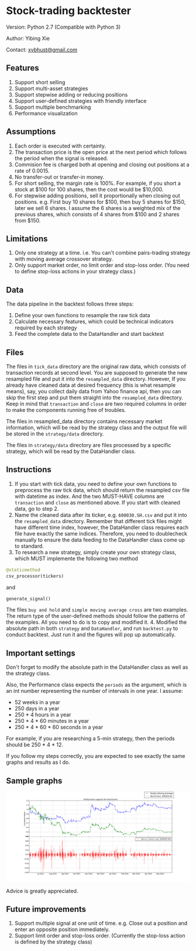 # Stock-trading backtester
Version:  Python 2.7 (Compatible with Python 3) 

Author:   Yibing Xie 

Contact:  xybhust@gmail.com 

Features
--------
1. Support short selling
2. Support multi-asset strategies
3. Support stepwise adding or reducing positions
4. Support user-defined strategies with friendly interface
5. Support multiple benchmarking
6. Performance visualization 


Assumptions
-----------
1. Each order is executed with certainty.
2. The transaction price is the open price at the next period which follows 
   the period when the signal is released.
3. Commision fee is charged both at opening and closing out positions at a rate of 0.0015.
4. No transfer-out or transfer-in money.
5. For short selling, the margin rate is 100%. For example, if you short a 
   stock at $100 for 100 shares, then the cost would be $10,000.
6. For stepwise adding positions, sell it proportionally when 
   closing out positions. e.g. First buy 10 shares for $100, then buy 5 shares
   for $150, later we sell 6 shares. I assume the 6 shares is a weighted mix
   of the previous shares, which consists of 4 shares from $100 and 2 shares
   from $150.


Limitations
-----------
1. Only one strategy at a time. i.e. You can't combine pairs-trading strategy with moving average crossover strategy.
2. Only support market order, no limit order and stop-loss order. (You need to define stop-loss actions in your strategy class.)


Data
----
The data pipeline in the backtest follows three steps:
  1. Define your own functions to resample the raw tick data 
  2. Calculate necessary features, which could be technical indicators required by each strategy
  3. Feed the complete data to the DataHandler and start backtest


Files
-----
The files in `tick_data` directory are the original raw data, which consists of transaction records at second level. You are supposed to generate the new resampled file and put it into the `resampled_data` directory. However, If you already have cleaned data at desired frequency (this is what resample means), say, you collect daily data from Yahoo finance api, then you can skip the first step and put them straight into the `resampled_data` directory. Keep in mind that `transaction` and `close` are two required columns in order to make the components running free of troubles.

The files in resampled_data directory contains necessary market information, which will be read by the strategy class and the output file will be stored in the `strategy/data` directory.

The files in `strategy/data` directory are files processed by a specific strategy, which will be read by the DataHandler class. 


Instructions
------------
1. If you start with tick data, you need to define your own functions to preprocess the raw tick data, which should return the           resampled csv file with datetime as index. And the two MUST-HAVE columns are `transaction` and `close` as mentioned above. If you 
   start with cleaned data, go to step 2.
2. Name the cleaned data after its ticker, e.g. `600030.SH.csv` and put it into the `resampled_data` directory. Remember that            different tick files might have different time index, however, the DataHandler class requires each file have exactly the same         indices. Therefore, you need to doublecheck manually to ensure the data feeding to the DataHandler class come up to standard.
3. To research a new strategy, simply create your own strategy class, which MUST implemente the following two method
```python
@staticmethod 
csv_processor(tickers)
```
and
```python
generate_signal()
```
The files `buy and hold` and `simple moving average cross` are two examples. The return type of the user-defined methods should follow the patterns of the examples. All you need to do is to copy and modified it.
4. Modified the absolute path in both `strategy` and `DataHandler`, and run `backtest.py` to conduct backtest. Just run it and 
   the figures will pop up automatically.

Important settings
------------------
Don't forget to modify the absolute path in the DataHandler
class as well as the strategy class.

Also, the Performance class expects the `periods` as the argument, which is an int number 
representing the number of intervals in one year. I assume:
  * 52 weeks in a year
  * 250 days in a year
  * 250 * 4 hours in a year
  * 250 * 4 * 60 minutes in a year
  * 250 * 4 * 60 * 60 seconds in a year

For example, if you are researching a 5-min strategy, then the periods should
be 250 * 4 * 12.

If you follow my steps correctly, you are expected to see exactly the same
graphs and results as I do.


Sample graphs
-------------
![Sample](https://raw.githubusercontent.com/xybhust/stock-trading-backtester/master/images/figure_1.png)


Advice is greatly appreciated. 


Future improvements
-------------------
1. Support multiple signal at one unit of time. e.g. Close out a position and enter an opposite position immediately.
2. Support limit order and stop-loss order. (Currently the stop-loss action is defined by the strategy class)

